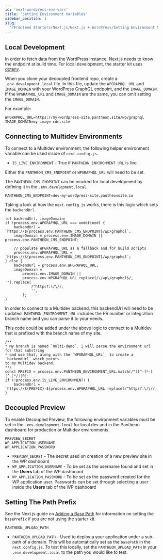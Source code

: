 ```yaml
---
id: 'next-wordpress-env-vars'
title: 'Setting Environment Variables'
sidebar_position: 1
slug:
  '/Frontend Starters/Next.js/Next.js + WordPress/Setting Environment Variables'
---
```


## Local Development

In order to fetch data from the WordPress instance, Next.js needs to know the
endpoint at build time. For local development, the starter kit uses
[dotenv](https://www.npmjs.com/package/dotenv).

When you clone your decoupled frontend repo, create a `.env.development.local`
file. In this file, update the `WPGRAPHQL_URL` and `IMAGE_DOMAIN` with your
WordPress GraphQL endpoint, and the `IMAGE_DOMAIN`. If the `WPGRAPHQL_URL` and
`IMAGE_DOMAIN` are the same, you can omit setting the `IMAGE_DOMAIN`.

For example:

```
WPGRAPHQL_URL=https://my-wordpress-site.pantheon.site/wp/graphql
IMAGE_DOMAIN=my-image-cdn.site
```

## Connecting to Multidev Environments

To connect to a Multidev environment, the following helper environment variable
can be used inside of `next.config.js`.

- `IS_LIVE_ENVIRONMENT` - True if `PANTHEON_ENVIRONMENT_URL` is live.

Either the `PANTHEON_CMS_ENDPOINT` or `WPGRAPHQL_URL` will need to be set.

The `PANTHEON_CMS_ENDPOINT` can be mocked for local development by defining it
in the `.env.development.local`.

```
PANTHEON_CMS_ENDPOINT=dev-my-wordpress-site.pantheonsite.io
```

Taking a look at how the `next.config.js` works, there is this logic which sets
the `backendUrl`.

```
let backendUrl, imageDomain;
if (process.env.WPGRAPHQL_URL === undefined) {
	backendUrl = `https://${process.env.PANTHEON_CMS_ENDPOINT}/wp/graphql`;
	imageDomain = process.env.IMAGE_DOMAIN || process.env.PANTHEON_CMS_ENDPOINT;

	// populate WPGRAPHQL_URL as a fallback and for build scripts
	process.env.WPGRAPHQL_URL = `https://${process.env.PANTHEON_CMS_ENDPOINT}/wp/graphql`;
} else {
	backendUrl = process.env.WPGRAPHQL_URL;
	imageDomain =
		process.env.IMAGE_DOMAIN ||
		process.env.WPGRAPHQL_URL.replace(/\/wp\/graphql$/, '').replace(
			/^https?:\/\//,
			'',
		);
}
```

In order to connect to a Multidev backend, this backendUrl will need to be
updated. `PANTHEON_ENVIRONMENT_URL` includes the PR number or integration branch
name and you can parse it to your needs.

This code could be added under the above logic to connect to a Multidev that is
prefixed with the branch name of my site.

```
/**
* My branch is named `multi-demo`. I will parse the environment url for that substring
* and use that, along with the `WPGRAPHQL_URL`, to create a `backendUrl` which points
to my Multidev backend.
**/
const PREFIX = process.env.PANTHEON_ENVIRONMENT_URL.match(/^([^-]*-)[^-]*/)[0];
if (!process.env.IS_LIVE_ENVIRONMENT) {
	backendUrl = `https://${PREFIX}-${process.env.WPGRAPHQL_URL.replace(/^https?:\/\//,'',)}`
}
```

## Decoupled Preview

To enable Decoupled Preview, the following environment variables must be set in
the `.env.development.local` for local dev and in the Pantheon dashboard for
production or Multidev environments.

```
PREVIEW_SECRET
WP_APPLICATION_USERNAME
WP_APPLICATION_PASSWORD
```

- `PREVIEW_SECRET` - The secret used on creation of a new preview site in the WP
  dashboard
- `WP_APPLICATION_USERNAME` - To be set as the username found and set in the
  **Users** tab of the WP dashboard
- `WP_APPLICATION_PASSWORD` - To be set as the password created for the WP
  application user. Passwords can be set through selecting a user inside the
  **Users** tab of the WP dashboard

## Setting The Path Prefix

See the Next.js guide on
[Adding a Base Path](https://nextjs.org/docs/api-reference/next.config.js/basepath)
for information on setting the `basePrefix` if you are not using the starter
kit.

```
PANTHEON_UPLOAD_PATH
```

- `PANTHEON_UPLOAD_PATH` - Used to deploy a your application under a sub-path of
  a domain. This will be automatically set as the `basePath` in the
  `next.config.js`. To test this locally, set the `PANTHEON_UPLOAD_PATH` in your
  `.env.development.local` to the path you would like to test.
